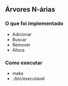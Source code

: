 ## Árvores N-árias

### O que foi implementado
* Adicionar
* Buscar
* Remover
* Altura

### Como executar
* make
* ./bin/executavel